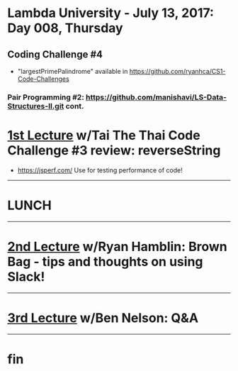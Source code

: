 # Lambda University - July 13, 2017: Day 008, Thursday
## Coding Challenge #4
- "largestPrimePalindrome" available in https://github.com/ryanhca/CS1-Code-Challenges
### Pair Programming #2: https://github.com/manishavi/LS-Data-Structures-II.git cont.

# [1st Lecture](https://youtu.be/JWNE9lsFcYg) w/Tai The Thai Code Challenge #3 review: reverseString
- https://jsperf.com/ Use for testing performance of code!

***
# LUNCH
***

# [2nd Lecture](https://youtu.be/pCdtDj4NGpA) w/Ryan Hamblin: Brown Bag - tips and thoughts on using Slack!

***

# [3rd Lecture](NO_VIDEO_POSTED) w/Ben Nelson: Q&A

***

# fin
